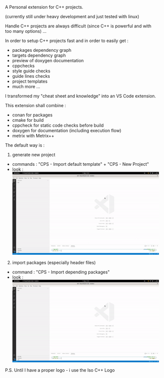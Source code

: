 A Personal extension for C++ projects.

(currently still under heavy development and just tested with linux)

Handle C++ projects are always difficult (since C++ is powerful and with too many options) ...

In order to setup C++ projects fast and in order to easily get : 

- packages dependency graph
- targets dependency graph
- preview of doxygen documentation
- cppchecks 
- style guide checks
- guide lines checks
- project templates 
- much more ... 


I transformed my "cheat sheet and knowledge" into an VS Code extension.

This extension shall combine : 

- conan for packages
- cmake for build 
- cppcheck for static code checks before build
- doxygen for documentation (including execution flow)
- metrix with Metrix++

The default way is : 

1) generate new project 
- commands : "CPS - Import default template" + "CPS - New Project"
- look : ![new project](resources/gifs/newPrj.gif)

2) import packages (especially header files)
- command : "CPS - Import depending packages" 
- look : ![new project](resources/gifs/newPrj.gif)


P.S. Until I have a proper logo - i use the Iso C++ Logo
